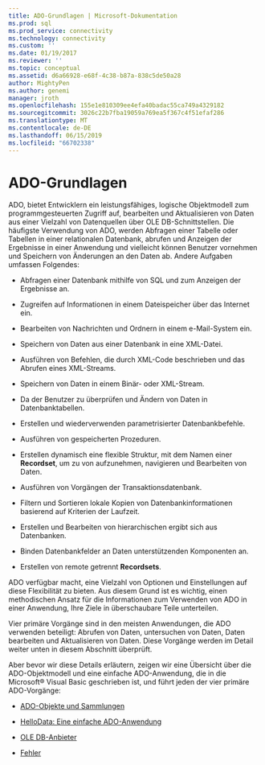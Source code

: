 ```yaml
---
title: ADO-Grundlagen | Microsoft-Dokumentation
ms.prod: sql
ms.prod_service: connectivity
ms.technology: connectivity
ms.custom: ''
ms.date: 01/19/2017
ms.reviewer: ''
ms.topic: conceptual
ms.assetid: d6a66928-e68f-4c38-b87a-838c5de50a28
author: MightyPen
ms.author: genemi
manager: jroth
ms.openlocfilehash: 155e1e810309ee4efa40badac55ca749a4329182
ms.sourcegitcommit: 3026c22b7fba19059a769ea5f367c4f51efaf286
ms.translationtype: MT
ms.contentlocale: de-DE
ms.lasthandoff: 06/15/2019
ms.locfileid: "66702338"
---
```

# <a name="ado-fundamentals"></a>ADO-Grundlagen
ADO, bietet Entwicklern ein leistungsfähiges, logische Objektmodell zum programmgesteuerten Zugriff auf, bearbeiten und Aktualisieren von Daten aus einer Vielzahl von Datenquellen über OLE DB-Schnittstellen. Die häufigste Verwendung von ADO, werden Abfragen einer Tabelle oder Tabellen in einer relationalen Datenbank, abrufen und Anzeigen der Ergebnisse in einer Anwendung und vielleicht können Benutzer vornehmen und Speichern von Änderungen an den Daten ab. Andere Aufgaben umfassen Folgendes:  
  
-   Abfragen einer Datenbank mithilfe von SQL und zum Anzeigen der Ergebnisse an.  
  
-   Zugreifen auf Informationen in einem Dateispeicher über das Internet ein.  
  
-   Bearbeiten von Nachrichten und Ordnern in einem e-Mail-System ein.  
  
-   Speichern von Daten aus einer Datenbank in eine XML-Datei.  
  
-   Ausführen von Befehlen, die durch XML-Code beschrieben und das Abrufen eines XML-Streams.  
  
-   Speichern von Daten in einem Binär- oder XML-Stream.  
  
-   Da der Benutzer zu überprüfen und Ändern von Daten in Datenbanktabellen.  
  
-   Erstellen und wiederverwenden parametrisierter Datenbankbefehle.  
  
-   Ausführen von gespeicherten Prozeduren.  
  
-   Erstellen dynamisch eine flexible Struktur, mit dem Namen einer **Recordset**, um zu von aufzunehmen, navigieren und Bearbeiten von Daten.  
  
-   Ausführen von Vorgängen der Transaktionsdatenbank.  
  
-   Filtern und Sortieren lokale Kopien von Datenbankinformationen basierend auf Kriterien der Laufzeit.  
  
-   Erstellen und Bearbeiten von hierarchischen ergibt sich aus Datenbanken.  
  
-   Binden Datenbankfelder an Daten unterstützenden Komponenten an.  
  
-   Erstellen von remote getrennt **Recordsets**.  
  
 ADO verfügbar macht, eine Vielzahl von Optionen und Einstellungen auf diese Flexibilität zu bieten. Aus diesem Grund ist es wichtig, einen methodischen Ansatz für die Informationen zum Verwenden von ADO in einer Anwendung, Ihre Ziele in überschaubare Teile unterteilen.  
  
 Vier primäre Vorgänge sind in den meisten Anwendungen, die ADO verwenden beteiligt: Abrufen von Daten, untersuchen von Daten, Daten bearbeiten und Aktualisieren von Daten. Diese Vorgänge werden im Detail weiter unten in diesem Abschnitt überprüft.  
  
 Aber bevor wir diese Details erläutern, zeigen wir eine Übersicht über die ADO-Objektmodell und eine einfache ADO-Anwendung, die in die Microsoft® Visual Basic geschrieben ist, und führt jeden der vier primäre ADO-Vorgänge:  
  
-   [ADO-Objekte und Sammlungen](../../../ado/guide/data/ado-objects-and-collections.md)  
  
-   [HelloData: Eine einfache ADO-Anwendung](../../../ado/guide/data/hellodata-a-simple-ado-application.md)  
  
-   [OLE DB-Anbieter](../../../ado/guide/data/ole-db-providers-ado.md)  
  
-   [Fehler](../../../ado/guide/data/errors-ado.md)
